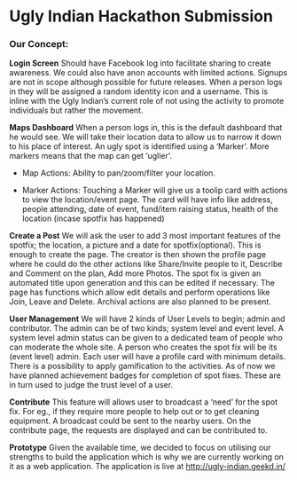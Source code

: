 # Ugly Indian Hackathon Submission

### Our Concept:

**Login Screen** 
Should have Facebook log into facilitate sharing to create awareness. We could also have anon accounts with limited actions. Signups are not in scope although possible for future releases. 
When a person logs in they will be assigned a random identity icon and a username. This is inline with the Ugly Indian’s current role of not using the activity to promote individuals but rather the movement.

**Maps Dashboard**
When a person logs in, this is the default dashboard that he would see. We will take their location data to allow us to narrow it down to his place of interest.
An ugly spot is identified using a ‘Marker’. More markers means that the map can get ‘uglier'.

+ Map Actions: Ability to pan/zoom/filter your location.

+ Marker Actions: Touching a Marker will give us a toolip card with actions to view the location/event page. The card will have info like address, people attending, date of event, fund/item raising status, health of the location (incase spotfix has happened)

**Create a Post** We will ask the user to add 3 most important features of the spotfix; the location, a picture and a date for spotfix(optional). This is enough to create the page.
The creator is then shown the profile page where he could do the other actions like Share/Invite people to it, Describe and Comment on the plan, Add more Photos.
The spot fix is given an automated title upon generation and this can be edited if necessary. The page has functions which allow edit details and perform operations like Join, Leave and Delete. Archival actions are also planned to be present.

**User Management** We will have 2 kinds of User Levels to begin; admin and contributor. The admin can be of two kinds; system level and event level. 
A system level admin status can be given to a dedicated team of people who can moderate the whole site. A person who creates the spot fix will be its (event level) admin.
Each user will have a profile card with minimum details. There is a possibility to apply gamification to the activities. As of now we have planned achievement badges for completion of spot fixes. These are in turn used to judge the trust level of a user. 

**Contribute** This feature will allows user to broadcast a ‘need’ for the spot fix. For eg., if they require more people to help out or to get cleaning equipment.
A broadcast could be sent to the nearby users. On the contribute page, the requests are displayed and can be contributed to.

**Prototype**
Given the available time, we decided to focus on utilising our strengths to build the application which is why we are currently working on it as a web application.
The application is live at http://ugly-indian.geekd.in/



